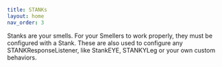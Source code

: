 ```yaml
title: STANKs
layout: home
nav_order: 3
```

Stanks are your smells.  For your Smellers to work properly, they must be configured with a Stank.  These are also used to configure any STANKResponseListener, like StankEYE, STANKYLeg or your own custom behaviors. 
